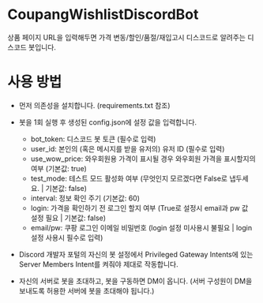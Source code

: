 # CoupangWishlistDiscordBot
상품 페이지 URL을 입력해두면 가격 변동/할인/품절/재입고시 디스코드로 알려주는 디스코드 봇입니다.

# 사용 방법
* 먼저 의존성을 설치합니다. (requirements.txt 참조)
* 봇을 1회 실행 후 생성된 config.json에 설정 값을 입력합니다.
  - bot_token: 디스코드 봇 토큰 (필수로 입력)
  - user_id: 본인의 (혹은 메시지를 받을 유저의) 유저 ID (필수로 입력)
  - use_wow_price: 와우회원용 가격이 표시될 경우 와우회원 가격을 표시할지의 여부 (기본값: true)
  - test_mode: 테스트 모드 활성화 여부 (무엇인지 모르겠다면 False로 냅두세요. | 기본값: false)
  - interval: 정보 확인 주기 (기본값: 60)
  - login: 가격을 확인하기 전 로그인 할지 여부 (True로 설정시 email과 pw 값 설정 필요 | 기본값: false)
  - email/pw: 쿠팡 로그인 이메일 비밀번호 (login 설정 미사용시 불필요 | login 설정 사용시 필수로 입력)
* Discord 개발자 포털의 자신의 봇 설정에서 Privileged Gateway Intents에 있는 Server Members Intent를 켜줘야 제대로 작동합니다.

* 자신의 서버로 봇을 초대하고, 봇을 구동하면 DM이 옵니다. (서버 구성원이 DM을 보내도록 허용한 서버에 봇을 초대해야 됩니다.)
